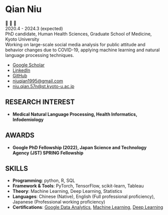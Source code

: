 # Qian Niu

:hear_no_evil: :speak_no_evil: :see_no_evil: <br>
2020.4 - 2024.3 (expected)<br>
PhD candidate, Human Health Sciences, Graduate School of Medicine, Kyoto University<br>
Working on large-scale social media analysis for public attitude and behavior changes due to COVID-19, applying machine learning and natural language processing techniques. <br>

  - [Google Scholar](https://scholar.google.com/citations?user=9zWQKgYAAAAJ&hl=en&authuser=1)
  - [LinkedIn](https://www.linkedin.com/in/qian-niu-9b45661a1/)
  - [GitHub](https://github.com/Qiana95)
  - [niuqian1995@gmail.com](mailto:niuqian1995@gmail.com)
  - [niu.qian.57n@st.kyoto-u.ac.jp](mailto:niu.qian.57n@st.kyoto-u.ac.jp)

## RESEARCH INTEREST
- **Medical Natural Language Processing, Health Informatics, Infodemiology**

## AWARDS
- **Google PhD Fellowship (2022), Japan Science and Technology Agency (JST) SPRING Fellowship**

## SKILLS

- **Programming**: python, R, SQL
- **Framework & Tools**: PyTorch, TensorFlow, scikit-learn, Tableau
- **Theory**: Machine Learning, Deep Learning, Statistics
- **Languages**: Chinese (Native), English (Full professional proficiency), Japanese (Professional working proficiency)
- **Certifications**: [Google Data Analytics](https://www.coursera.org/account/accomplishments/specialization/certificate/GAFSRZ3PZAXZ), [Machine Learning](https://www.coursera.org/account/accomplishments/specialization/certificate/J86Z4M2KDZQT), [Deep Learning](https://www.coursera.org/account/accomplishments/specialization/certificate/NKS6HPJ2PMH5)



